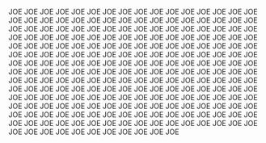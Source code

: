JOE JOE JOE JOE JOE JOE JOE JOE JOE JOE JOE JOE JOE JOE JOE JOE JOE JOE JOE JOE JOE JOE JOE JOE JOE JOE JOE JOE JOE JOE JOE JOE JOE JOE JOE JOE JOE JOE JOE JOE JOE JOE JOE JOE JOE JOE JOE JOE JOE JOE JOE JOE JOE JOE JOE JOE JOE JOE JOE JOE JOE JOE JOE JOE JOE JOE JOE JOE JOE JOE JOE JOE JOE JOE JOE JOE JOE JOE JOE JOE JOE JOE JOE JOE JOE JOE JOE JOE JOE JOE JOE JOE JOE JOE JOE JOE JOE JOE JOE JOE JOE 
JOE JOE JOE JOE JOE JOE JOE JOE JOE JOE JOE JOE JOE JOE JOE JOE JOE JOE JOE JOE JOE JOE JOE JOE JOE JOE JOE JOE JOE JOE JOE JOE JOE JOE JOE JOE JOE JOE JOE JOE JOE JOE JOE JOE JOE JOE JOE JOE JOE JOE JOE JOE JOE JOE JOE JOE JOE JOE JOE JOE JOE JOE JOE JOE JOE JOE JOE JOE JOE JOE JOE JOE JOE JOE JOE JOE JOE JOE JOE JOE JOE JOE JOE JOE JOE JOE JOE JOE JOE JOE JOE JOE JOE JOE JOE JOE JOE JOE JOE JOE JOE JOE JOE JOE JOE JOE JOE JOE JOE JOE JOE JOE JOE JOE JOE JOE JOE JOE JOE JOE JOE JOE JOE JOE JOE JOE JOE JOE JOE JOE JOE JOE JOE JOE 
